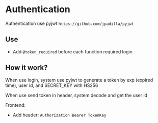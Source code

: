 # Authentication

Authentication use pyjwt `https://github.com/jpadilla/pyjwt`

## Use

- Add `@token_required` before each function required login

## How it work?
When use login, system use pyjwt to generate a token by exp (expired time),
user id, and SECRET_KEY with HS256 

When use send token in header, system decode and get the user id

Frontend:
- Add header: `Authorization Bearer TokenKey`